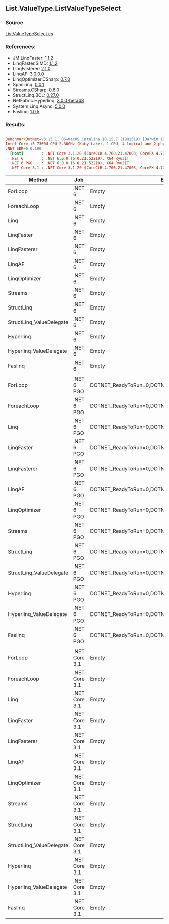 ﻿## List.ValueType.ListValueTypeSelect

### Source
[ListValueTypeSelect.cs](../LinqBenchmarks/List/ValueType/ListValueTypeSelect.cs)

### References:
- JM.LinqFaster: [1.1.2](https://www.nuget.org/packages/JM.LinqFaster/1.1.2)
- LinqFaster.SIMD: [1.1.2](https://www.nuget.org/packages/LinqFaster.SIMD/1.0.3)
- LinqFasterer: [2.1.0](https://www.nuget.org/packages/LinqFasterer/2.1.0)
- LinqAF: [3.0.0.0](https://www.nuget.org/packages/LinqAF/3.0.0.0)
- LinqOptimizer.CSharp: [0.7.0](https://www.nuget.org/packages/LinqOptimizer.CSharp/0.7.0)
- SpanLinq: [0.0.1](https://www.nuget.org/packages/SpanLinq/0.0.1)
- Streams.CSharp: [0.6.0](https://www.nuget.org/packages/Streams.CSharp/0.6.0)
- StructLinq.BCL: [0.27.0](https://www.nuget.org/packages/StructLinq/0.27.0)
- NetFabric.Hyperlinq: [3.0.0-beta48](https://www.nuget.org/packages/NetFabric.Hyperlinq/3.0.0-beta48)
- System.Linq.Async: [5.0.0](https://www.nuget.org/packages/System.Linq.Async/5.0.0)
- Faslinq: [1.0.5](https://www.nuget.org/packages/Faslinq/1.0.5)

### Results:
``` ini

BenchmarkDotNet=v0.13.1, OS=macOS Catalina 10.15.7 (19H1519) [Darwin 19.6.0]
Intel Core i5-7360U CPU 2.30GHz (Kaby Lake), 1 CPU, 4 logical and 2 physical cores
.NET SDK=6.0.100
  [Host]        : .NET Core 3.1.20 (CoreCLR 4.700.21.47003, CoreFX 4.700.21.47101), X64 RyuJIT
  .NET 6        : .NET 6.0.0 (6.0.21.52210), X64 RyuJIT
  .NET 6 PGO    : .NET 6.0.0 (6.0.21.52210), X64 RyuJIT
  .NET Core 3.1 : .NET Core 3.1.20 (CoreCLR 4.700.21.47003, CoreFX 4.700.21.47101), X64 RyuJIT


```
|                   Method |           Job |                                                EnvironmentVariables |       Runtime | Count |      Mean |     Error |    StdDev |        Ratio | RatioSD |   Gen 0 |   Gen 1 | Allocated |
|------------------------- |-------------- |-------------------------------------------------------------------- |-------------- |------ |----------:|----------:|----------:|-------------:|--------:|--------:|--------:|----------:|
|                  ForLoop |        .NET 6 |                                                               Empty |      .NET 6.0 |   100 |  1.705 μs | 0.0013 μs | 0.0012 μs |     baseline |         |       - |       - |         - |
|              ForeachLoop |        .NET 6 |                                                               Empty |      .NET 6.0 |   100 |  2.023 μs | 0.0013 μs | 0.0010 μs | 1.19x slower |   0.00x |       - |       - |         - |
|                     Linq |        .NET 6 |                                                               Empty |      .NET 6.0 |   100 |  2.876 μs | 0.0029 μs | 0.0024 μs | 1.69x slower |   0.00x |  0.0877 |       - |     184 B |
|               LinqFaster |        .NET 6 |                                                               Empty |      .NET 6.0 |   100 |  3.071 μs | 0.0051 μs | 0.0048 μs | 1.80x slower |   0.00x |  3.0861 |       - |   6,456 B |
|             LinqFasterer |        .NET 6 |                                                               Empty |      .NET 6.0 |   100 |  3.407 μs | 0.0087 μs | 0.0081 μs | 2.00x slower |   0.00x |  6.1531 |       - |  12,880 B |
|                   LinqAF |        .NET 6 |                                                               Empty |      .NET 6.0 |   100 |  2.888 μs | 0.0049 μs | 0.0044 μs | 1.69x slower |   0.00x |       - |       - |         - |
|            LinqOptimizer |        .NET 6 |                                                               Empty |      .NET 6.0 |   100 | 11.620 μs | 0.1863 μs | 0.1742 μs | 6.82x slower |   0.10x | 50.0031 | 16.6626 | 137,863 B |
|                  Streams |        .NET 6 |                                                               Empty |      .NET 6.0 |   100 |  3.854 μs | 0.0072 μs | 0.0067 μs | 2.26x slower |   0.00x |  0.4044 |       - |     848 B |
|               StructLinq |        .NET 6 |                                                               Empty |      .NET 6.0 |   100 |  1.932 μs | 0.0022 μs | 0.0018 μs | 1.13x slower |   0.00x |  0.0191 |       - |      40 B |
| StructLinq_ValueDelegate |        .NET 6 |                                                               Empty |      .NET 6.0 |   100 |  1.794 μs | 0.0014 μs | 0.0012 μs | 1.05x slower |   0.00x |       - |       - |         - |
|                Hyperlinq |        .NET 6 |                                                               Empty |      .NET 6.0 |   100 |  1.930 μs | 0.0011 μs | 0.0010 μs | 1.13x slower |   0.00x |       - |       - |         - |
|  Hyperlinq_ValueDelegate |        .NET 6 |                                                               Empty |      .NET 6.0 |   100 |  1.845 μs | 0.0008 μs | 0.0007 μs | 1.08x slower |   0.00x |       - |       - |         - |
|                  Faslinq |        .NET 6 |                                                               Empty |      .NET 6.0 |   100 |  3.980 μs | 0.0174 μs | 0.0146 μs | 2.33x slower |   0.01x |  7.7820 |       - |  16,304 B |
|                          |               |                                                                     |               |       |           |           |           |              |         |         |         |           |
|                  ForLoop |    .NET 6 PGO | DOTNET_ReadyToRun=0,DOTNET_TC_QuickJitForLoops=1,DOTNET_TieredPGO=1 |      .NET 6.0 |   100 |  1.647 μs | 0.0008 μs | 0.0007 μs |     baseline |         |       - |       - |         - |
|              ForeachLoop |    .NET 6 PGO | DOTNET_ReadyToRun=0,DOTNET_TC_QuickJitForLoops=1,DOTNET_TieredPGO=1 |      .NET 6.0 |   100 |  2.000 μs | 0.0040 μs | 0.0037 μs | 1.21x slower |   0.00x |       - |       - |         - |
|                     Linq |    .NET 6 PGO | DOTNET_ReadyToRun=0,DOTNET_TC_QuickJitForLoops=1,DOTNET_TieredPGO=1 |      .NET 6.0 |   100 |  2.384 μs | 0.0010 μs | 0.0008 μs | 1.45x slower |   0.00x |  0.0877 |       - |     184 B |
|               LinqFaster |    .NET 6 PGO | DOTNET_ReadyToRun=0,DOTNET_TC_QuickJitForLoops=1,DOTNET_TieredPGO=1 |      .NET 6.0 |   100 |  3.078 μs | 0.0041 μs | 0.0037 μs | 1.87x slower |   0.00x |  3.0861 |       - |   6,456 B |
|             LinqFasterer |    .NET 6 PGO | DOTNET_ReadyToRun=0,DOTNET_TC_QuickJitForLoops=1,DOTNET_TieredPGO=1 |      .NET 6.0 |   100 |  3.254 μs | 0.0036 μs | 0.0032 μs | 1.97x slower |   0.00x |  6.1531 |       - |  12,880 B |
|                   LinqAF |    .NET 6 PGO | DOTNET_ReadyToRun=0,DOTNET_TC_QuickJitForLoops=1,DOTNET_TieredPGO=1 |      .NET 6.0 |   100 |  2.862 μs | 0.0071 μs | 0.0063 μs | 1.74x slower |   0.00x |       - |       - |         - |
|            LinqOptimizer |    .NET 6 PGO | DOTNET_ReadyToRun=0,DOTNET_TC_QuickJitForLoops=1,DOTNET_TieredPGO=1 |      .NET 6.0 |   100 | 11.443 μs | 0.0583 μs | 0.0487 μs | 6.95x slower |   0.03x | 50.0031 | 16.6626 | 137,863 B |
|                  Streams |    .NET 6 PGO | DOTNET_ReadyToRun=0,DOTNET_TC_QuickJitForLoops=1,DOTNET_TieredPGO=1 |      .NET 6.0 |   100 |  3.519 μs | 0.0089 μs | 0.0074 μs | 2.14x slower |   0.00x |  0.4044 |       - |     848 B |
|               StructLinq |    .NET 6 PGO | DOTNET_ReadyToRun=0,DOTNET_TC_QuickJitForLoops=1,DOTNET_TieredPGO=1 |      .NET 6.0 |   100 |  1.927 μs | 0.0013 μs | 0.0011 μs | 1.17x slower |   0.00x |  0.0191 |       - |      40 B |
| StructLinq_ValueDelegate |    .NET 6 PGO | DOTNET_ReadyToRun=0,DOTNET_TC_QuickJitForLoops=1,DOTNET_TieredPGO=1 |      .NET 6.0 |   100 |  1.600 μs | 0.0009 μs | 0.0008 μs | 1.03x faster |   0.00x |       - |       - |         - |
|                Hyperlinq |    .NET 6 PGO | DOTNET_ReadyToRun=0,DOTNET_TC_QuickJitForLoops=1,DOTNET_TieredPGO=1 |      .NET 6.0 |   100 |  1.903 μs | 0.0008 μs | 0.0007 μs | 1.16x slower |   0.00x |       - |       - |         - |
|  Hyperlinq_ValueDelegate |    .NET 6 PGO | DOTNET_ReadyToRun=0,DOTNET_TC_QuickJitForLoops=1,DOTNET_TieredPGO=1 |      .NET 6.0 |   100 |  1.817 μs | 0.0013 μs | 0.0011 μs | 1.10x slower |   0.00x |       - |       - |         - |
|                  Faslinq |    .NET 6 PGO | DOTNET_ReadyToRun=0,DOTNET_TC_QuickJitForLoops=1,DOTNET_TieredPGO=1 |      .NET 6.0 |   100 |  3.916 μs | 0.0077 μs | 0.0064 μs | 2.38x slower |   0.00x |  7.7820 |       - |  16,304 B |
|                          |               |                                                                     |               |       |           |           |           |              |         |         |         |           |
|                  ForLoop | .NET Core 3.1 |                                                               Empty | .NET Core 3.1 |   100 |  1.882 μs | 0.0015 μs | 0.0013 μs |     baseline |         |       - |       - |         - |
|              ForeachLoop | .NET Core 3.1 |                                                               Empty | .NET Core 3.1 |   100 |  2.150 μs | 0.0018 μs | 0.0015 μs | 1.14x slower |   0.00x |       - |       - |         - |
|                     Linq | .NET Core 3.1 |                                                               Empty | .NET Core 3.1 |   100 |  3.506 μs | 0.0031 μs | 0.0026 μs | 1.86x slower |   0.00x |  0.0877 |       - |     184 B |
|               LinqFaster | .NET Core 3.1 |                                                               Empty | .NET Core 3.1 |   100 |  3.155 μs | 0.0129 μs | 0.0114 μs | 1.68x slower |   0.01x |  3.0861 |       - |   6,456 B |
|             LinqFasterer | .NET Core 3.1 |                                                               Empty | .NET Core 3.1 |   100 |  3.411 μs | 0.0207 μs | 0.0184 μs | 1.81x slower |   0.01x |  6.1531 |       - |  12,880 B |
|                   LinqAF | .NET Core 3.1 |                                                               Empty | .NET Core 3.1 |   100 |  4.622 μs | 0.0038 μs | 0.0035 μs | 2.46x slower |   0.00x |       - |       - |         - |
|            LinqOptimizer | .NET Core 3.1 |                                                               Empty | .NET Core 3.1 |   100 | 15.640 μs | 0.3014 μs | 0.2353 μs | 8.31x slower |   0.13x | 60.5164 | 15.1367 | 137,900 B |
|                  Streams | .NET Core 3.1 |                                                               Empty | .NET Core 3.1 |   100 |  4.029 μs | 0.0050 μs | 0.0045 μs | 2.14x slower |   0.00x |  0.4044 |       - |     848 B |
|               StructLinq | .NET Core 3.1 |                                                               Empty | .NET Core 3.1 |   100 |  2.077 μs | 0.0011 μs | 0.0009 μs | 1.10x slower |   0.00x |  0.0191 |       - |      40 B |
| StructLinq_ValueDelegate | .NET Core 3.1 |                                                               Empty | .NET Core 3.1 |   100 |  2.047 μs | 0.0021 μs | 0.0018 μs | 1.09x slower |   0.00x |       - |       - |         - |
|                Hyperlinq | .NET Core 3.1 |                                                               Empty | .NET Core 3.1 |   100 |  2.245 μs | 0.0016 μs | 0.0014 μs | 1.19x slower |   0.00x |       - |       - |         - |
|  Hyperlinq_ValueDelegate | .NET Core 3.1 |                                                               Empty | .NET Core 3.1 |   100 |  1.911 μs | 0.0034 μs | 0.0032 μs | 1.02x slower |   0.00x |       - |       - |         - |
|                  Faslinq | .NET Core 3.1 |                                                               Empty | .NET Core 3.1 |   100 |  3.942 μs | 0.0211 μs | 0.0197 μs | 2.10x slower |   0.01x |  7.7820 |       - |  16,304 B |
